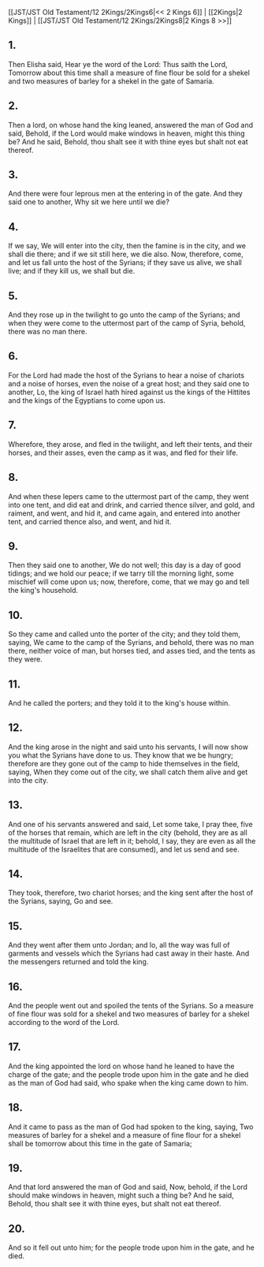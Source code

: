 [[JST/JST Old Testament/12 2Kings/2Kings6|<< 2 Kings 6]] | [[2Kings|2 Kings]] | [[JST/JST Old Testament/12 2Kings/2Kings8|2 Kings 8 >>]]
## 1.
Then Elisha said, Hear ye the word of the Lord: Thus saith the Lord, Tomorrow about this time shall a measure of fine flour be sold for a shekel and two measures of barley for a shekel in the gate of Samaria.
## 2.
Then a lord, on whose hand the king leaned, answered the man of God and said, Behold, if the Lord would make windows in heaven, might this thing be? And he said, Behold, thou shalt see it with thine eyes but shalt not eat thereof.
## 3.
And there were four leprous men at the entering in of the gate. And they said one to another, Why sit we here until we die?
## 4.
If we say, We will enter into the city, then the famine is in the city, and we shall die there; and if we sit still here, we die also. Now, therefore, come, and let us fall unto the host of the Syrians; if they save us alive, we shall live; and if they kill us, we shall but die.
## 5.
And they rose up in the twilight to go unto the camp of the Syrians; and when they were come to the uttermost part of the camp of Syria, behold, there was no man there.
## 6.
For the Lord had made the host of the Syrians to hear a noise of chariots and a noise of horses, even the noise of a great host; and they said one to another, Lo, the king of Israel hath hired against us the kings of the Hittites and the kings of the Egyptians to come upon us.
## 7.
Wherefore, they arose, and fled in the twilight, and left their tents, and their horses, and their asses, even the camp as it was, and fled for their life.
## 8.
And when these lepers came to the uttermost part of the camp, they went into one tent, and did eat and drink, and carried thence silver, and gold, and raiment, and went, and hid it, and came again, and entered into another tent, and carried thence also, and went, and hid it.
## 9.
Then they said one to another, We do not well; this day is a day of good tidings; and we hold our peace; if we tarry till the morning light, some mischief will come upon us; now, therefore, come, that we may go and tell the king\'s household.
## 10.
So they came and called unto the porter of the city; and they told them, saying, We came to the camp of the Syrians, and behold, there was no man there, neither voice of man, but horses tied, and asses tied, and the tents as they were.
## 11.
And he called the porters; and they told it to the king\'s house within.
## 12.
And the king arose in the night and said unto his servants, I will now show you what the Syrians have done to us. They know that we be hungry; therefore are they gone out of the camp to hide themselves in the field, saying, When they come out of the city, we shall catch them alive and get into the city.
## 13.
And one of his servants answered and said, Let some take, I pray thee, five of the horses that remain, which are left in the city (behold, they are as all the multitude of Israel that are left in it; behold, I say, they are even as all the multitude of the Israelites that are consumed), and let us send and see.
## 14.
They took, therefore, two chariot horses; and the king sent after the host of the Syrians, saying, Go and see.
## 15.
And they went after them unto Jordan; and lo, all the way was full of garments and vessels which the Syrians had cast away in their haste. And the messengers returned and told the king.
## 16.
And the people went out and spoiled the tents of the Syrians. So a measure of fine flour was sold for a shekel and two measures of barley for a shekel according to the word of the Lord.
## 17.
And the king appointed the lord on whose hand he leaned to have the charge of the gate; and the people trode upon him in the gate and he died as the man of God had said, who spake when the king came down to him.
## 18.
And it came to pass as the man of God had spoken to the king, saying, Two measures of barley for a shekel and a measure of fine flour for a shekel shall be tomorrow about this time in the gate of Samaria;
## 19.
And that lord answered the man of God and said, Now, behold, if the Lord should make windows in heaven, might such a thing be? And he said, Behold, thou shalt see it with thine eyes, but shalt not eat thereof.
## 20.
And so it fell out unto him; for the people trode upon him in the gate, and he died.


